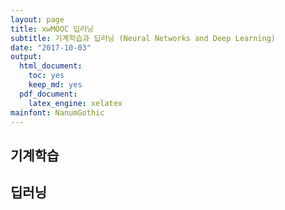 ```yaml
---
layout: page
title: xwMOOC 딥러닝
subtitle: 기계학습과 딥러닝 (Neural Networks and Deep Learning)
date: "2017-10-03"
output:
  html_document: 
    toc: yes
    keep_md: yes
  pdf_document:
    latex_engine: xelatex
mainfont: NanumGothic
---
```







## 기계학습

## 딥러닝
